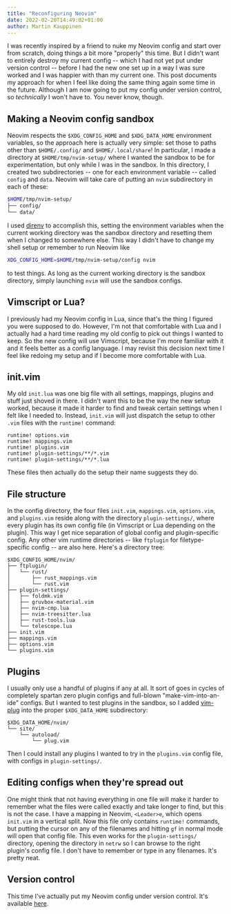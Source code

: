 ```yaml
---
title: "Reconfiguring Neovim"
date: 2022-02-20T14:49:02+01:00
author: Martin Kauppinen
---
```


I was recently inspired by a friend to nuke my Neovim config and start over from
scratch, doing things a bit more "properly" this time. But I didn't want to
entirely destroy my current config -- which I had not yet put under version
control -- before I had the new one set up in a way I was sure worked and I was
happier with than my current one. This post documents my approach for when I
feel like doing the same thing again some time in the future. Although I am now
going to put my config under version control, so _technically_ I won't have to.
You never know, though.

## Making a Neovim config sandbox
Neovim respects the `$XDG_CONFIG_HOME` and `$XDG_DATA_HOME` environment
variables, so the approach here is actually very simple: set those to paths
other than `$HOME/.config/` and `$HOME/.local/share`! In particular, I made a
directory at `$HOME/tmp/nvim-setup/` where I wanted the sandbox to be for
experimentation, but only while I was in the sandbox. In this directory, I
created two subdirectories -- one for each environment variable -- called
`config` and `data`. Neovim will take care of putting an `nvim` subdirectory in
each of these:

```sh
$HOME/tmp/nvim-setup/
├── config/
└── data/
```

I used [direnv](https://direnv.net/) to accomplish this, setting the environment
variables when the current working directory was the sandbox directory and
resetting them when I changed to somewhere else. This way I didn't have to
change my shell setup or remember to run Neovim like

```bash
XDG_CONFIG_HOME=$HOME/tmp/nvim-setup/config nvim
```

to test things. As long as the current working directory is the sandbox
directory, simply launching `nvim` will use the sandbox configs.

## Vimscript or Lua?
I previously had my Neovim config in Lua, since that's the thing I figured you
were supposed to do. However, I'm not that comfortable with Lua and I actually
had a hard time reading my old config to pick out things I wanted to keep. So
the new config will use Vimscript, because I'm more familiar with it and it
feels better as a config language. I may revisit this decision next time I feel
like redoing my setup and if I become more comfortable with Lua.

## init.vim
My old `init.lua` was one big file with all settings, mappings, plugins and
stuff just shoved in there. I didn't want this to be the way the new setup
worked, because it made it harder to find and tweak certain settings when I felt
like I needed to. Instead, `init.vim` will just dispatch the setup to other
`.vim` files with the `runtime!` command:

```vim
runtime! options.vim
runtime! mappings.vim
runtime! plugins.vim
runtime! plugin-settings/**/*.vim
runtime! plugin-settings/**/*.lua
```

These files then actually do the setup their name suggests they do.

## File structure
In the config directory, the four files `init.vim`, `mappings.vim`,
`options.vim`, and `plugins.vim` reside along with the directory
`plugin-settings/`, where every plugin has its own config file (in Vimscript or
Lua depending on the plugin). This way I get nice separation of global config
and plugin-specific config. Any other vim runtime directories -- like `ftplugin`
for filetype-specific config -- are also here. Here's a directory tree:

```
$XDG_CONFIG_HOME/nvim/
├── ftplugin/
│   └── rust/
│       ├── rust_mappings.vim
│       └── rust.vim
├── plugin-settings/
│   ├── foldmk.vim
│   ├── gruvbox-material.vim
│   ├── nvim-cmp.lua
│   ├── nvim-treesitter.lua
│   ├── rust-tools.lua
│   └── telescope.lua
├── init.vim
├── mappings.vim
├── options.vim
└── plugins.vim
```

## Plugins
I usually only use a handful of plugins if any at all. It sort of goes in cycles
of completely spartan zero plugin configs and full-blown "make-vim-into-an-ide"
configs. But I wanted to test plugins in the sandbox, so I added
[vim-plug](https://github.com/junegunn/vim-plug) into the proper
`$XDG_DATA_HOME` subdirectory:

```
$XDG_DATA_HOME/nvim/
└── site/
    └── autoload/
        └── plug.vim
```
Then I could install any plugins I wanted to try in the `plugins.vim` config
file, with configs in `plugin-settings/`.

## Editing configs when they're spread out
One might think that not having everything in one file will make it harder to
remember what the files were called exactly and take longer to find, but this is
not the case. I have a mapping in Neovim, `<Leader>e`, which opens `init.vim` in
a vertical split. Now this file only contains `runtime!` commands, but putting
the cursor on any of the filenames and hitting `gf` in normal mode will open
that config file. This even works for the `plugin-settings/` directory, opening
the directory in `netrw` so I can browse to the right plugin's config file. I
don't have to remember or type in any filenames. It's pretty neat.

## Version control
This time I've actually put my Neovim config under version control. It's
available [here](https://github.com/martinkauppinen/neovim-config).
